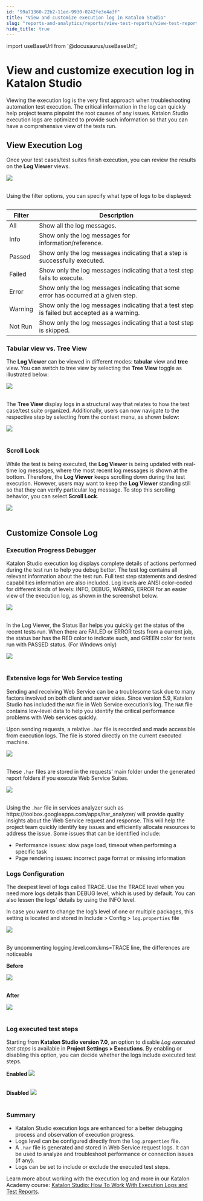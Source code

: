 ```yaml
---
id: "99a71360-22b2-11ed-9930-0242fe3e4a3f"
title: "View and customize execution log in Katalon Studio"
slug: "reports-and-analytics/reports/view-test-reports/view-test-reports-in-katalon-studio/view-and-customize-execution-log-in-katalon-studio"
hide_title: true
---
```

import useBaseUrl from '@docusaurus/useBaseUrl';


# <a id="id" class="anchor_top_offset"/><a id="ariaid-title1" class="anchor_top_offset"/>View and customize execution log in <span xmlns="http://www.w3.org/1999/xhtml" className="ph">Katalon Studio</span> 

<p xmlns="http://www.w3.org/1999/xhtml" className="p">Viewing the execution log is the very first approach when   troubleshooting automation test execution. The critical information   in the log can quickly help project teams pinpoint the root causes   of any issues. Katalon Studio execution logs are optimized to   provide such information so that you can have a comprehensive view   of the tests run.</p> 
    

## <a id="id_1" class="anchor_top_offset"/>View Execution Log

    
      
<p xmlns="http://www.w3.org/1999/xhtml" className="p">Once your test cases/test suites finish execution, you can   review the results on the <strong className="ph b">Log Viewer</strong> views.</p> 
      
<p xmlns="http://www.w3.org/1999/xhtml" className="p">   <img className="image" src={useBaseUrl("https://github.com/katalon-studio/docs-images/raw/master/katalon-studio/docs/view-execution-log/image2017-6-30-213A253A13.png")} /><br /><br /> </p> 
      
<p xmlns="http://www.w3.org/1999/xhtml" className="p">Using the filter options, you can specify what type of logs to   be displayed:</p> 
      
<table xmlns="http://www.w3.org/1999/xhtml" className="table"><caption /><thead className="thead">     <tr className>       <th className="entry anchor_top_offset" id="id_1__entry__1">Filter</th>       <th className="entry anchor_top_offset" id="id_1__entry__2">Description</th>     </tr>   </thead><tbody className="tbody">     <tr className>       <td className="entry" headers="id_1__entry__1 id_1__entry__2 ">All</td>       <td className="entry" headers="id_1__entry__1 id_1__entry__2 ">Show all the log messages.</td>     </tr>     <tr className>       <td className="entry" headers="id_1__entry__1 id_1__entry__2 ">Info</td>       <td className="entry" headers="id_1__entry__1 id_1__entry__2 ">Show only the log messages for information/reference.</td>     </tr>     <tr className>       <td className="entry" headers="id_1__entry__1 id_1__entry__2 ">Passed</td>       <td className="entry" headers="id_1__entry__1 id_1__entry__2 ">Show only the log messages indicating that a step is         successfully executed.</td>     </tr>     <tr className>       <td className="entry" headers="id_1__entry__1 id_1__entry__2 ">Failed</td>       <td className="entry" headers="id_1__entry__1 id_1__entry__2 ">Show only the log messages indicating that a test step fails to         execute.</td>     </tr>     <tr className>       <td className="entry" headers="id_1__entry__1 id_1__entry__2 ">Error</td>       <td className="entry" headers="id_1__entry__1 id_1__entry__2 ">Show only the log messages indicating that some error has         occurred at a given step.</td>     </tr>     <tr className>       <td className="entry" headers="id_1__entry__1 id_1__entry__2 ">Warning</td>       <td className="entry" headers="id_1__entry__1 id_1__entry__2 ">Show only the log messages indicating that a test step is         failed but accepted as a warning.</td>     </tr>     <tr className>       <td className="entry" headers="id_1__entry__1 id_1__entry__2 ">Not Run</td>       <td className="entry" headers="id_1__entry__1 id_1__entry__2 ">Show only the log messages indicating that a test step is         skipped.</td>     </tr>   </tbody></table> 
    
          
      

### <a id="id_2" class="anchor_top_offset"/>Tabular view vs. Tree View

      
        
<p xmlns="http://www.w3.org/1999/xhtml" className="p">The <strong className="ph b">Log Viewer</strong> can be viewed in different   modes: <strong className="ph b">tabular</strong> view and <strong className="ph b">tree</strong>   view. You can switch to tree view by selecting   the <strong className="ph b">Tree View</strong> toggle as illustrated   below:</p> 
        
<p xmlns="http://www.w3.org/1999/xhtml" className="p">   <img className="image" src={useBaseUrl("https://github.com/katalon-studio/docs-images/raw/master/katalon-studio/docs/view-execution-log/image2017-6-30-213A263A35.png")} /><br /><br /> </p> 
        
<p xmlns="http://www.w3.org/1999/xhtml" className="p">The <strong className="ph b">Tree View</strong> display logs in a   structural way that relates to how the test case/test suite   organized. Additionally, users can now navigate to the   respective step by selecting from the context menu, as shown   below:</p> 
        
<p xmlns="http://www.w3.org/1999/xhtml" className="p">   <img className="image" src={useBaseUrl("https://github.com/katalon-studio/docs-images/raw/master/katalon-studio/docs/view-execution-log/image2017-6-23-153A553A57.png")} /><br /><br /> </p> 
      
    
      

### <a id="id_3" class="anchor_top_offset"/>Scroll Lock

      
        
<p xmlns="http://www.w3.org/1999/xhtml" className="p">While the test is being executed, the <strong className="ph b">Log     Viewer</strong> is being updated with real-time log messages, where   the most recent log messages is shown at the bottom. Therefore, the   <strong className="ph b">Log Viewer</strong> keeps scrolling down during the test   execution. However, users may want to keep the <strong className="ph b">Log     Viewer</strong> standing still so that they can verify particular   log message. To stop this scrolling behavior, you can   select <strong className="ph b">Scroll Lock</strong>.</p> 
        
<p xmlns="http://www.w3.org/1999/xhtml" className="p">   <img className="image" src={useBaseUrl("https://github.com/katalon-studio/docs-images/raw/master/katalon-studio/docs/view-execution-log/image2017-6-30-213A273A35.png")} /><br /><br /> </p> 
      
    
    

## <a id="id_4" class="anchor_top_offset"/>Customize Console Log

    
                      
      

### <a id="id_5" class="anchor_top_offset"/>Execution Progress Debugger

      
        
<p xmlns="http://www.w3.org/1999/xhtml" className="p">Katalon Studio execution log displays complete details of   actions performed during the test run to help you debug better. The   test log contains all relevant information about the test run. Full   test step statements and desired capabilities information are also   included. Log levels are ANSI color-coded for different kinds of   levels: INFO, DEBUG, WARING, ERROR for an easier view of the   execution log, as shown in the screenshot below.</p> 
        
<p xmlns="http://www.w3.org/1999/xhtml" className="p">   <img className="image" src={useBaseUrl("https://github.com/katalon-studio/docs-images/raw/master/katalon-studio/docs/working-with-execution-log/new-log.png")} /><br /><br /> </p> 
        
<p xmlns="http://www.w3.org/1999/xhtml" className="p">In the Log Viewer, the Status Bar helps you quickly get the   status of the recent tests run. When there are FAILED or ERROR   tests from a current job, the status bar has the RED color to   indicate such, and GREEN color for tests run with PASSED status.   (For Windows only)</p> 
        
<p xmlns="http://www.w3.org/1999/xhtml" className="p">   <img className="image" src={useBaseUrl("https://github.com/katalon-studio/docs-images/raw/master/katalon-studio/docs/working-with-execution-log/new-status-bar.png")} /><br /><br /> </p> 
      
    

### <a id="id_6" class="anchor_top_offset"/>Extensive logs for Web Service testing

<p xmlns="http://www.w3.org/1999/xhtml" className="p">Sending and receiving Web Service can be a troublesome task due   to many factors involved on both client and server sides. Since   version 5.9, Katalon Studio has included the <code className="ph codeph">HAR</code> file   in Web Service execution’s log. The <code className="ph codeph">HAR</code> file   contains low-level data to help you identify the critical   performance problems with Web services quickly.</p> 
<p xmlns="http://www.w3.org/1999/xhtml" className="p">Upon sending requests, a relative <code className="ph codeph">.har</code> file is   recorded and made accessible from execution logs. The file is   stored directly on the current executed machine.</p> 
<p xmlns="http://www.w3.org/1999/xhtml" className="p">   <img className="image" src={useBaseUrl("https://github.com/katalon-studio/docs-images/raw/master/katalon-studio/docs/working-with-execution-log/har-log.png")} /><br /><br /> </p> 
<p xmlns="http://www.w3.org/1999/xhtml" className="p">These <code className="ph codeph">.har</code> files are stored in the requests' main   folder under the generated report folders if you execute Web   Service Suites.</p> 
<p xmlns="http://www.w3.org/1999/xhtml" className="p">   <img className="image" src={useBaseUrl("https://github.com/katalon-studio/docs-images/raw/master/katalon-studio/docs/working-with-execution-log/har-location.png")} width={600} /><br /><br /> </p> 
<p xmlns="http://www.w3.org/1999/xhtml" className="p">Using the <code className="ph codeph">.har</code> file in services analyzer such as   https://toolbox.googleapps.com/apps/har_analyzer/ will provide   quality insights about the Web Service request and response. This   will help the project team quickly identify key issues and   efficiently allocate resources to address the issue. Some issues   that can be identified include:</p> 
<ul xmlns="http://www.w3.org/1999/xhtml" className="ul"><li className="li">Performance issues: slow page load, timeout when performing a     specific task</li><li className="li">Page rendering issues: incorrect page format or missing     information</li></ul> 
      

### <a id="id_7" class="anchor_top_offset"/>Logs Configuration

      
        
<p xmlns="http://www.w3.org/1999/xhtml" className="p">The deepest level of logs called TRACE. Use the TRACE level when   you need more logs details than DEBUG level, which is used by   default. You can also lessen the logs' details by using the INFO   level.</p> 
        
<p xmlns="http://www.w3.org/1999/xhtml" className="p">In case you want to change the log’s level of one or   multiple packages, this setting is located and stored in Include   &gt; Config &gt; <code className="ph codeph">log.properties</code> file</p> 
        
<p xmlns="http://www.w3.org/1999/xhtml" className="p">   <img className="image" src={useBaseUrl("https://github.com/katalon-studio/docs-images/raw/master/katalon-studio/docs/working-with-execution-log/log-properties.png")} /><br /><br /> </p> 
        
<p xmlns="http://www.w3.org/1999/xhtml" className="p">By uncommenting logging.level.com.kms=TRACE line, the   differences are noticeable</p> 
        
<p xmlns="http://www.w3.org/1999/xhtml" className="p">   <strong className="ph b">Before</strong> </p> 
        
<p xmlns="http://www.w3.org/1999/xhtml" className="p">   <img className="image" src={useBaseUrl("https://github.com/katalon-studio/docs-images/raw/master/katalon-studio/docs/working-with-execution-log/before-trace.png")} /><br /><br /> </p> 
        
<p xmlns="http://www.w3.org/1999/xhtml" className="p">   <strong className="ph b">After</strong> </p> 
        
<p xmlns="http://www.w3.org/1999/xhtml" className="p">   <img className="image" src={useBaseUrl("https://github.com/katalon-studio/docs-images/raw/master/katalon-studio/docs/working-with-execution-log/after-trace.png")} /><br /><br /> </p> 
      
    
      

### <a id="id_8" class="anchor_top_offset"/>Log executed test steps

      
        
<p xmlns="http://www.w3.org/1999/xhtml" className="p">Starting from <strong className="ph b">Katalon Studio version 7.0</strong>, an   option to disable <em className="ph i">Log executed test steps</em> is available in   <strong className="ph b">Project Settings &gt; Executions</strong>. By enabling or   disabling this option, you can decide whether the logs include   executed test steps.</p> 
        
<p xmlns="http://www.w3.org/1999/xhtml" className="p">   <strong className="ph b">Enabled</strong>   <img className="image" src={useBaseUrl("https://github.com/katalon-studio/docs-images/raw/master/katalon-studio/docs/working-with-execution-log/enabled.png")} /><br /><br /> </p> 
        
<p xmlns="http://www.w3.org/1999/xhtml" className="p">   <strong className="ph b">Disabled</strong>   <img className="image" src={useBaseUrl("https://github.com/katalon-studio/docs-images/raw/master/katalon-studio/docs/working-with-execution-log/disabled.png")} /><br /><br /> </p> 
      
    

### <a id="id_9" class="anchor_top_offset"/>Summary

<ul xmlns="http://www.w3.org/1999/xhtml" className="ul"><li className="li">Katalon Studio execution logs are enhanced for a better debugging process and observation of execution progress.</li><li className="li">Logs level can be configured directly from the <code className="ph codeph">log.properties</code> file.</li><li className="li">A <code className="ph codeph">.har</code> file is generated and stored in Web Service request logs. It can be used to analyze and troubleshoot performance or connection issues (if any).</li><li className="li">Logs can be set to include or exclude the executed test steps.</li></ul> 
<p xmlns="http://www.w3.org/1999/xhtml" className="p">Learn more about working with the execution log and more in our Katalon Academy course:   <a className="xref j-external-link" href="https://academy.katalon.com/courses/software-test-reporting/?utm_source=kat_docs&utm_medium=execution%20_log" target="_blank">Katalon Studio: How To Work With Execution Logs and Test Reports</a>.</p> 
